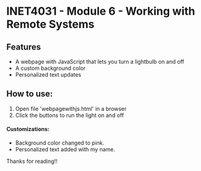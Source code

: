 # INET4031 - Module 6 - Working with Remote Systems

## Features                            
- A webpage with JavaScript that lets you turn a lightbulb on and off
- A custom background color                                
- Personalized text updates
                                                                               
## How to use:
1. Open file 'webpagewithjs.html' in a browser                                 
2. Click the buttons to run the light on and off 
                                   
#### Customizations:
- Background color changed to pink.
- Personalized text added with my name.   

Thanks for reading!!  


